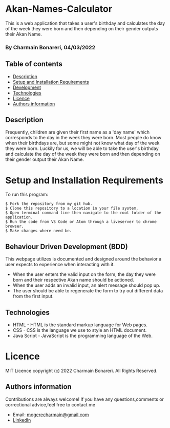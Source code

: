 # Akan-Names-Calculator

This is a web application that takes a user's birthday and calculates the day of the week they were born and then depending on their gender outputs their Akan Name. 

### By Charmain Bonareri, 04/03/2022


## Table of contents
* [Description](#description)
* [Setup and Installation Requirements](#setup)
* [Development](#development)
* [Technologies](#technologies)
* [Licence](#licence)
* [Authors information](#contact)

## Description
Frequently, children are given their first name as a 'day name' which corresponds to the day in the week they were born.
Most people do know when their birthdays are, but some might not know what day of the week they were born. Luckily for us, we will be able to take the user's birthday and calculate the day of the week they were born and then depending on their gender output their Akan Name.


# Setup and Installation Requirements
To run this program:

```
$ Fork the repository from my git hub.
$ Clone this repository to a location in your file system.
$ Open terminal command line then navigate to the root folder of the application.
$ Run the code from VS Code or Atom through a liveserver to chrome browser.
$ Make changes where need be.
```
## Behaviour Driven Development (BDD)
This webpage utilizes is documented and designed around the behavior a user expects to experience when interacting with it.

- When the user enters the valid input on the form, the day they were born and their respective Akan name should be actioned.
- When the user adds an invalid input, an alert message should pop up.
- The user should be able to regenerate the form to try out different data from the first input.

## Technologies
* HTML - HTML is the standard markup language for Web pages.
* CSS - CSS is the language we use to style an HTML document.
* Java Script - JavaScript is the programming language of the Web.

# Licence
MIT Licence 
copyright (c) 2022 Charmain Bonareri. All Rights Reserved.


## Authors information
Contributions are always welcome! 
If you have any questions,comments or correctional advice,feel free to contact me
* Email: mogerecharmain@gmail.com
* [LinkedIn](https://www.linkedin.com/in/charmain-bonareri-71a209126/)